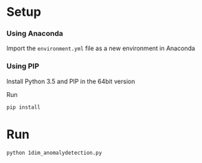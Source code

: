 # Setup
### Using Anaconda
Import the `environment.yml` file as a new environment in Anaconda

### Using PIP
Install Python 3.5 and PIP in the 64bit version

Run
```
pip install
```

# Run
```
python 1dim_anomalydetection.py
```